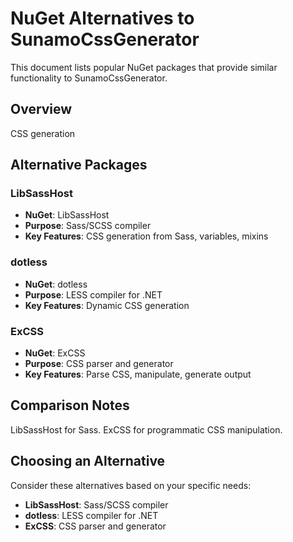 # NuGet Alternatives to SunamoCssGenerator

This document lists popular NuGet packages that provide similar functionality to SunamoCssGenerator.

## Overview

CSS generation

## Alternative Packages

### LibSassHost
- **NuGet**: LibSassHost
- **Purpose**: Sass/SCSS compiler
- **Key Features**: CSS generation from Sass, variables, mixins

### dotless
- **NuGet**: dotless
- **Purpose**: LESS compiler for .NET
- **Key Features**: Dynamic CSS generation

### ExCSS
- **NuGet**: ExCSS
- **Purpose**: CSS parser and generator
- **Key Features**: Parse CSS, manipulate, generate output

## Comparison Notes

LibSassHost for Sass. ExCSS for programmatic CSS manipulation.

## Choosing an Alternative

Consider these alternatives based on your specific needs:
- **LibSassHost**: Sass/SCSS compiler
- **dotless**: LESS compiler for .NET
- **ExCSS**: CSS parser and generator
